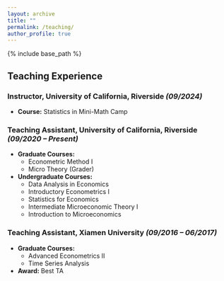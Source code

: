 ```yaml
---
layout: archive
title: ""
permalink: /teaching/
author_profile: true
---
```


{% include base_path %}


## Teaching Experience

### **Instructor, University of California, Riverside** *(09/2024)*

- **Course:** Statistics in Mini-Math Camp

### **Teaching Assistant, University of California, Riverside** *(09/2020 – Present)*

- **Graduate Courses:**
  - Econometric Method I
  - Micro Theory (Grader)
- **Undergraduate Courses:**
  - Data Analysis in Economics
  - Introductory Econometrics I
  - Statistics for Economics
  - Intermediate Microeconomic Theory I
  - Introduction to Microeconomics

### **Teaching Assistant, Xiamen University** *(09/2016 – 06/2017)*

- **Graduate Courses:**
  - Advanced Econometrics II
  - Time Series Analysis
- **Award:** Best TA
